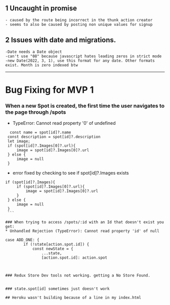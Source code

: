 ## 1 Uncaught in promise
    - caused by the route being incorrect in the thunk action creator
    - seems to also be caused by posting non unique values for signup

## 2 Issues with date and migrations.
    -Date needs a Date object
    -can't use "08" because javascript hates leading zeros in strict mode
    -new Date(2022, 3, 1), use this format for any date. Other formats exist. Month is zero indexed btw

-------
# Bug Fixing for MVP 1

### When a new Spot is created, the first time the user navigates to the page through /spots
  * TypeError: Cannot read property '0' of undefined
   ```
     const name = spot[id]?.name
    const description = spot[id]?.description
    let image;
    if (spot[id]?.Images[0]?.url){
        image = spot[id]?.Images[0]?.url
    } else {
        image = null
    }
   ```

   * error fixed by checking to see if spot[id]?.Images exists

   ```
   if (spot[id]?.Images){
        if (spot[id]?.Images[0]?.url){
            image = spot[id]?.Images[0]?.url
        }
    } else {
        image = null
    }
    ```

### When trying to access /spots/:id with an Id that doesn't exist you get:
 * Unhandled Rejection (TypeError): Cannot read property 'id' of null
 ```
    case ADD_ONE: {
            if (!state[action.spot.id]) {
                const newState = {
                    ...state,
                    [action.spot.id]: action.spot
 ```


### Redux Store Dev tools not working. getting a No Store Found.


### state.spot[id] sometimes just doesn't work

## Heroku wasn't building because of a line in my index.html
